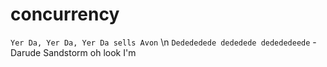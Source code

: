 # concurrency

`Yer Da, Yer Da, Yer Da sells Avon` \n
 `Dedededede dededede dedededeede` -Darude Sandstorm
 oh look I'm 

